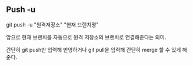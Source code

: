 ## Push -u 

git push -u "원격저장소" "현재 브랜치명"

앞으로 현재 브랜치를 자동으로 원격 저장소의 브랜치로 연결해준다는 의미.

간단히 git push만 입력해 반영하거나 git pull을 입력해 간단히 merge 할 수 있게 해준다.

